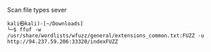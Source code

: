 Scan file types sever 
```shell-session
kali㉿kali)-[~/Downloads]  
└─$ ffuf -w /usr/share/wordlists/wfuzz/general/extensions_common.txt:FUZZ -u http://94.237.59.206:33320/indexFUZZ
```


